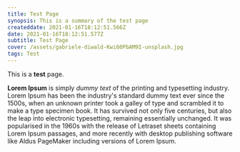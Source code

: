 ```yaml
---
title: Test Page
synopsis: This is a summary of the test page
createddate: 2021-01-16T18:12:51.566Z
date: 2021-01-16T18:12:51.577Z
subtitle: Test Page
cover: /assets/gabriele-diwald-Kwi60PbAM9I-unsplash.jpg
tags: Test
---
```

This is a **test** page. 

**Lorem Ipsum** is simply *dummy text* of the printing and typesetting industry. Lorem Ipsum has been the industry's standard dummy text ever since the 1500s, when an unknown printer took a galley of type and scrambled it to make a type specimen book. It has survived not only five centuries, but also the leap into electronic typesetting, remaining essentially unchanged. It was popularised in the 1960s with the release of Letraset sheets containing Lorem Ipsum passages, and more recently with desktop publishing software like Aldus PageMaker including versions of Lorem Ipsum.